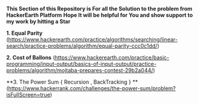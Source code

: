 **This Section of this Repository  is For all the Solution to the problem from HackerEarth Platform**
**Hope It will be helpful for You and show support to my work by hitting a Star**



**1.  Equal Parity**
(https://www.hackerearth.com/practice/algorithms/searching/linear-search/practice-problems/algorithm/equal-parity-ccc0c1dd/)


**2. Cost of Ballons**
(https://www.hackerearth.com/practice/basic-programming/input-output/basics-of-input-output/practice-problems/algorithm/mojtaba-prepares-contest-29b2a044/)

**3. The Power Sum { Recursion , BackTracking } **
(https://www.hackerrank.com/challenges/the-power-sum/problem?isFullScreen=true)
